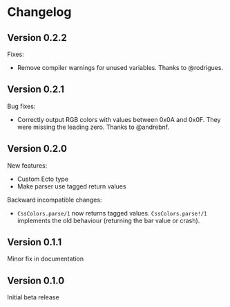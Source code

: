 Changelog
=========

Version 0.2.2
-------------

Fixes:

* Remove compiler warnings for unused variables. Thanks to @rodrigues.

  
Version 0.2.1
-------------

Bug fixes:

* Correctly output RGB colors with values between 0x0A and 0x0F.
  They were missing the leading zero. Thanks to @andrebnf.

Version 0.2.0
-------------

New features:

* Custom Ecto type
* Make parser use tagged return values

Backward incompatible changes:

* `CssColors.parse/1` now returns tagged values. `CssColors.parse!/1`
  implements the old behaviour (returning the bar value or crash).

Version 0.1.1
-------------
Minor fix in documentation

Version 0.1.0
-------------
Initial beta release


